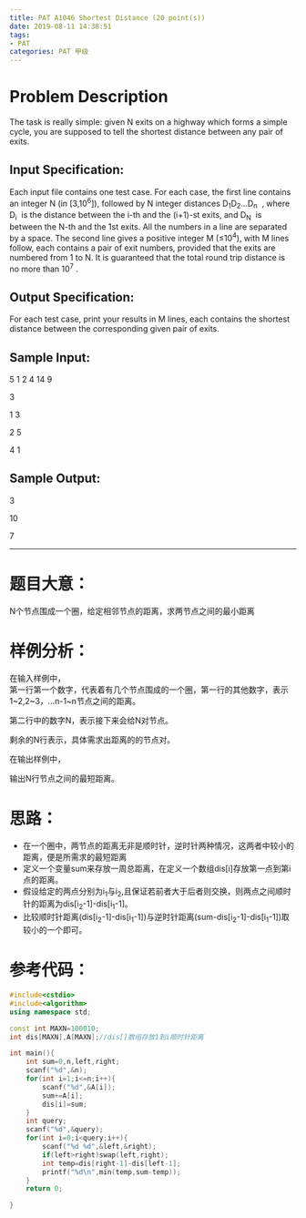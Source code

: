 ```yaml
---
title: PAT A1046 Shortest Distance (20 point(s))
date: 2019-08-11 14:38:51
tags:
- PAT
categories: PAT 甲级
---
```

# Problem Description
The task is really simple: given N exits on a highway which forms a simple cycle, you are supposed to tell the shortest distance between any pair of exits.
## Input Specification:
Each input file contains one test case. For each case, the first line contains an integer N (in [3,10<sup>6</sup>]), followed by N integer distances D<sub>1</sub>D<sub>2</sub>...D<sub>n</sub>
​​ , where D<sub>i</sub>
​​ is the distance between the i-th and the (i+1)-st exits, and D<sub>N</sub>
​​  is between the N-th and the 1st exits. All the numbers in a line are separated by a space. The second line gives a positive integer M (≤10<sup>4</sup>), with M lines follow, each contains a pair of exit numbers, provided that the exits are numbered from 1 to N. It is guaranteed that the total round trip distance is no more than 10<sup>7</sup>
​.
## Output Specification:
For each test case, print your results in M lines, each contains the shortest distance between the corresponding given pair of exits.

## Sample Input:
5 1 2 4 14 9

3

1 3

2 5

4 1
## Sample Output:
3

10

7
<hr/>

# 题目大意：
N个节点围成一个圈，给定相邻节点的距离，求两节点之间的最小距离
# 样例分析：
在输入样例中，<br/>
第一行第一个数字，代表着有几个节点围成的一个圈，第一行的其他数字，表示1~2,2~3，...n-1~n节点之间的距离。

第二行中的数字N，表示接下来会给N对节点。

剩余的N行表示，具体需求出距离的的节点对。

在输出样例中，

输出N行节点之间的最短距离。
# 思路：
- 在一个圈中，两节点的距离无非是顺时针，逆时针两种情况，这两者中较小的距离，便是所需求的最短距离
- 定义一个变量sum来存放一周总距离，在定义一个数组dis[i]存放第一点到第i点的距离。
- 假设给定的两点分别为i<sub>1</sub>与i<sub>2</sub>,且保证若前者大于后者则交换，则两点之间顺时针的距离为dis[i<sub>2</sub>-1]-dis[i<sub>1</sub>-1]。
- 比较顺时针距离(dis[i<sub>2</sub>-1]-dis[i<sub>1</sub>-1])与逆时针距离(sum-dis[i<sub>2</sub>-1]-dis[i<sub>1</sub>-1])取较小的一个即可。
# 参考代码：
```c++
#include<cstdio>
#include<algorithm>
using namespace std;

const int MAXN=100010;
int dis[MAXN],A[MAXN];//dis[]数组存放1到i顺时针距离

int main(){
    int sum=0,n,left,right;
    scanf("%d",&n);
    for(int i=1;i<=n;i++){
        scanf("%d",&A[i]);
        sum+=A[i];
        dis[i]=sum;
    }
    int query;
    scanf("%d",&query);
    for(int i=0;i<query;i++){
        scanf("%d %d",&left,&right);
        if(left>right)swap(left,right);
        int temp=dis[right-1]-dis[left-1];
        printf("%d\n",min(temp,sum-temp));
    }
    return 0;

}
```

